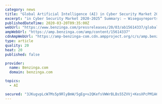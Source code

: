 ```yaml
---
category: news
title: "Global Artificial Intelligence (AI) in Cyber Security Market 2020 Segmentation, Demand, Growth, Trend, Opportunity and Forecast to 2025"
excerpt: "in Cyber Security Market 2020-2025” Summary: – Wiseguyreports.Com Adds \"Artificial Intelligence (AI) in Cyber Security"
publishedDateTime: 2020-03-20T09:35:00Z
webUrl: "https://www.benzinga.com/pressreleases/20/03/ab15614337/global-artificial-intelligence-ai-in-cyber-security-market-2020-segmentation-demand-growth-trend-"
ampWebUrl: "https://amp.benzinga.com/amp/content/15614337"
cdnAmpWebUrl: "https://amp-benzinga-com.cdn.ampproject.org/c/s/amp.benzinga.com/amp/content/15614337"
type: article
quality: 20
heat: 20
published: false

provider:
  name: Benzinga.com
  domain: benzinga.com

topics:
  - AI

secured: "3JKugvpLcW7Ms5p9RlyBmW/5gEg+v2QKefsVWWrBLBs55ZVVj+KesXPcPM1A6tf/7m1k+AyPfXPKQfw9ozlrfQ2WEg+ETwUIV/fhk9ee07bOljjvbFiLjQwOmy/ozvmGSHw/ulOo0JoMSGvx/jjhYMcwqJ7KAzN+llDQ2ZEy5kHqJTSNBYEMea3YJVriU/zHiNI2pbbx46Y6vgTMPIbKV0Emz1rKHSQqA9QHTA2AVEGb9ZaIo2MDKOw0aQ7qKLJ84TCjxeKyOPZ4qiS5nGR/273u9cwp9nSQhlBacx/G/YFnHdc3yBfgrLMa5hCdj66BTjXxCt4cPW+1xf/WLMyyH4BMe70o/HST80dLvVXIl9HcAgQ3qATsgeA1sdxsk5SSGvY7jwgCtjBbLFjGVtTybNPcgpA8OczAMKMLBoLR8SpO5wMUb6lL4HXVqwBGbwrMTcq07+wzjEatgOV2SyVBWpjYchh0Kt8WY857qxZeP0c=;o9VHyAZkTUA5sCt92UFvKw=="
---
```


